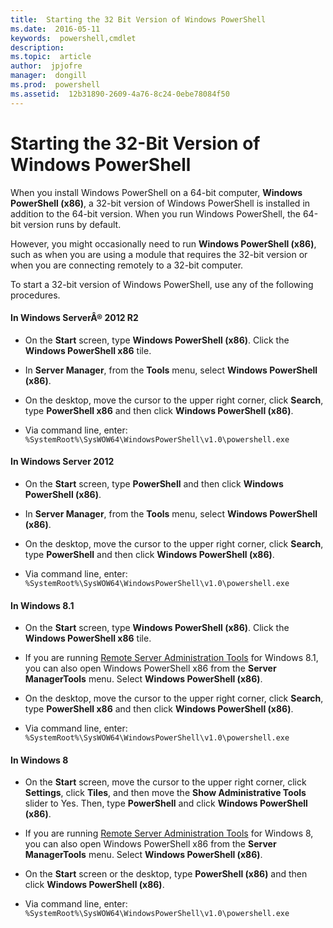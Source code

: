 ```yaml
---
title:  Starting the 32 Bit Version of Windows PowerShell
ms.date:  2016-05-11
keywords:  powershell,cmdlet
description:  
ms.topic:  article
author:  jpjofre
manager:  dongill
ms.prod:  powershell
ms.assetid:  12b31890-2609-4a76-8c24-0ebe78084f50
---
```


# Starting the 32-Bit Version of Windows PowerShell
When you install Windows PowerShell on a 64-bit computer, **Windows PowerShell (x86)**, a 32-bit version of Windows PowerShell is installed in addition to the 64-bit version. When you run Windows PowerShell, the 64-bit version runs by default.

However, you might occasionally need to run **Windows PowerShell (x86)**, such as when you are using a module that requires the 32-bit version or when you are connecting remotely to a 32-bit computer.

To start a 32-bit version of Windows PowerShell, use any of the following procedures.

#### In Windows ServerÂ® 2012 R2

-   On the **Start** screen, type **Windows PowerShell (x86)**. Click the **Windows PowerShell x86** tile.

-   In **Server Manager**, from the **Tools** menu, select **Windows PowerShell (x86)**.

-   On the desktop, move the cursor to the upper right corner, click **Search**, type **PowerShell x86** and then click **Windows PowerShell (x86)**.

-   Via command line, enter: `%SystemRoot%\SysWOW64\WindowsPowerShell\v1.0\powershell.exe`

#### In Windows Server 2012

-   On the **Start** screen, type **PowerShell** and then click **Windows PowerShell (x86)**.

-   In **Server Manager**, from the **Tools** menu, select **Windows PowerShell (x86)**.

-   On the desktop, move the cursor to the upper right corner, click **Search**, type **PowerShell** and then click **Windows PowerShell (x86)**.

-   Via command line, enter: `%SystemRoot%\SysWOW64\WindowsPowerShell\v1.0\powershell.exe`

#### In Windows 8.1

-   On the **Start** screen, type **Windows PowerShell (x86)**. Click the **Windows PowerShell x86** tile.

-   If you are running [Remote Server Administration Tools](http://go.microsoft.com/fwlink/?LinkID=304145) for Windows 8.1, you can also open Windows PowerShell x86 from the **Server ManagerTools** menu. Select **Windows PowerShell (x86)**.

-   On the desktop, move the cursor to the upper right corner, click **Search**, type **PowerShell x86** and then click **Windows PowerShell (x86)**.
   
-   Via command line, enter: `%SystemRoot%\SysWOW64\WindowsPowerShell\v1.0\powershell.exe`

#### In Windows 8

-   On the **Start** screen, move the cursor to the upper right corner, click **Settings**, click **Tiles**, and then move the **Show Administrative Tools** slider to Yes. Then, type **PowerShell** and click **Windows PowerShell (x86)**.

-   If you are running [Remote Server Administration Tools](http://www.microsoft.com/download/details.aspx?id=28972) for Windows 8, you can also open Windows PowerShell x86 from the **Server ManagerTools** menu. Select **Windows PowerShell (x86)**.

-   On the **Start** screen or the desktop, type **PowerShell (x86)** and then click **Windows PowerShell (x86)**.

-   Via command line, enter: `%SystemRoot%\SysWOW64\WindowsPowerShell\v1.0\powershell.exe`
